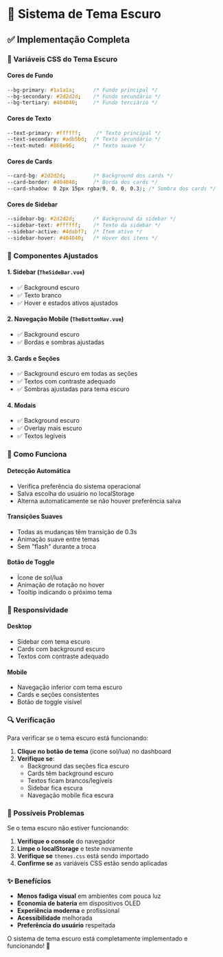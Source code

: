 # 🌙 Sistema de Tema Escuro

## ✅ **Implementação Completa**

### **🎯 Variáveis CSS do Tema Escuro**

#### **Cores de Fundo**
```css
--bg-primary: #1a1a1a;      /* Fundo principal */
--bg-secondary: #2d2d2d;    /* Fundo secundário */
--bg-tertiary: #404040;     /* Fundo terciário */
```

#### **Cores de Texto**
```css
--text-primary: #ffffff;     /* Texto principal */
--text-secondary: #adb5bd;  /* Texto secundário */
--text-muted: #868e96;      /* Texto suave */
```

#### **Cores de Cards**
```css
--card-bg: #2d2d2d;         /* Background dos cards */
--card-border: #404040;     /* Borda dos cards */
--card-shadow: 0 2px 15px rgba(0, 0, 0, 0.3); /* Sombra dos cards */
```

#### **Cores de Sidebar**
```css
--sidebar-bg: #2d2d2d;      /* Background da sidebar */
--sidebar-text: #ffffff;    /* Texto da sidebar */
--sidebar-active: #4dabf7;  /* Item ativo */
--sidebar-hover: #404040;   /* Hover dos itens */
```

### **🔧 Componentes Ajustados**

#### **1. Sidebar (`TheSideBar.vue`)**
- ✅ Background escuro
- ✅ Texto branco
- ✅ Hover e estados ativos ajustados

#### **2. Navegação Mobile (`TheBottomNav.vue`)**
- ✅ Background escuro
- ✅ Bordas e sombras ajustadas

#### **3. Cards e Seções**
- ✅ Background escuro em todas as seções
- ✅ Textos com contraste adequado
- ✅ Sombras ajustadas para tema escuro

#### **4. Modais**
- ✅ Background escuro
- ✅ Overlay mais escuro
- ✅ Textos legíveis

### **🎨 Como Funciona**

#### **Detecção Automática**
- Verifica preferência do sistema operacional
- Salva escolha do usuário no localStorage
- Alterna automaticamente se não houver preferência salva

#### **Transições Suaves**
- Todas as mudanças têm transição de 0.3s
- Animação suave entre temas
- Sem "flash" durante a troca

#### **Botão de Toggle**
- Ícone de sol/lua
- Animação de rotação no hover
- Tooltip indicando o próximo tema

### **📱 Responsividade**

#### **Desktop**
- Sidebar com tema escuro
- Cards com background escuro
- Textos com contraste adequado

#### **Mobile**
- Navegação inferior com tema escuro
- Cards e seções consistentes
- Botão de toggle visível

### **🔍 Verificação**

Para verificar se o tema escuro está funcionando:

1. **Clique no botão de tema** (ícone sol/lua) no dashboard
2. **Verifique se**:
   - Background das seções fica escuro
   - Cards têm background escuro
   - Textos ficam brancos/legíveis
   - Sidebar fica escura
   - Navegação mobile fica escura

### **🐛 Possíveis Problemas**

Se o tema escuro não estiver funcionando:

1. **Verifique o console** do navegador
2. **Limpe o localStorage** e teste novamente
3. **Verifique se** `themes.css` está sendo importado
4. **Confirme se** as variáveis CSS estão sendo aplicadas

### **✨ Benefícios**

- **Menos fadiga visual** em ambientes com pouca luz
- **Economia de bateria** em dispositivos OLED
- **Experiência moderna** e profissional
- **Acessibilidade** melhorada
- **Preferência do usuário** respeitada

O sistema de tema escuro está completamente implementado e funcionando! 🌙 